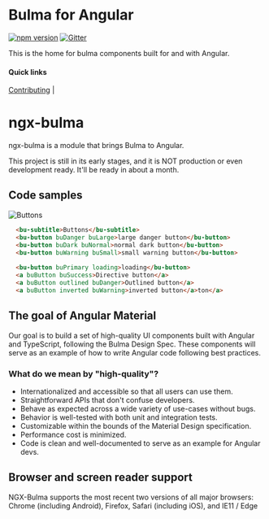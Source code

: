 # Bulma for Angular
[![npm version](https://badge.fury.io/js/ngx-bulma.svg)](https://badge.fury.io/js/ngx-bulma)
[![Gitter](https://badges.gitter.im/ngx-bulma.png)](https://gitter.im/ngx-bulma/Lobby)

This is the home for bulma components built for and with Angular.

#### Quick links
[Contributing](https://github.com/angular/material2/blob/master/CONTRIBUTING.md) |


# ngx-bulma

ngx-bulma is a module that brings Bulma to Angular.

This project is still in its early stages, and it is NOT production or even development ready.
It'll be ready in about a month.

## Code samples

![Buttons](http://eliran.net/ngx-bulma/buttons.png "Buttons")
```html
  <bu-subtitle>Buttons</bu-subtitle>
  <bu-button buDanger buLarge>large danger button</bu-button>
  <bu-button buDark buNormal>normal dark button</bu-button>
  <bu-button buWarning buSmall>small warning button</bu-button>
  
  <bu-button buPrimary loading>loading</bu-button>  
  <a buButton buSuccess>Directive button</a>
  <a buButton outlined buDanger>Outlined button</a>
  <a buButton inverted buWarning>inverted button</a>ton</a>
```


## The goal of Angular Material
Our goal is to build a set of high-quality UI components built with Angular and TypeScript,
following the Bulma Design Spec. These
components will serve as an example of how to write Angular code following best practices.

### What do we mean by "high-quality"?
* Internationalized and accessible so that all users can use them.
* Straightforward APIs that don't confuse developers.
* Behave as expected across a wide variety of use-cases without bugs.
* Behavior is well-tested with both unit and integration tests.
* Customizable within the bounds of the Material Design specification.
* Performance cost is minimized.
* Code is clean and well-documented to serve as an example for Angular devs.

## Browser and screen reader support
NGX-Bulma supports the most recent two versions of all major browsers:
Chrome (including Android), Firefox, Safari (including iOS), and IE11 / Edge